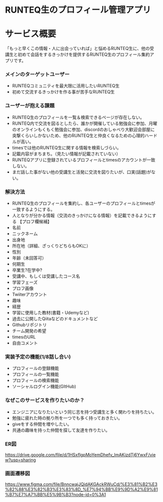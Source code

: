 # RUNTEQ生のプロフィール管理アプリ

# **サービス概要**

「もっと早くこの情報・人に出会っていれば」と悩めるRUNTEQ生に、他の受講生と初めて会話をするきっかけを提供するRUNTEQ生のプロフィール集約アプリです。

### **メインのターゲットユーザー**

- RUNTEQコミュニティを最大限に活用したいRUNTEQ生
- 初めて交流するきっかけを作る事が苦手なRUNTEQ生

### **ユーザーが抱える課題**

- RUNTEQ生のプロフィールを一覧＆検索できるページが存在しない。
- RUNTEQ内で交流を図るとしたら、誰かが開催している勉強会に参加、月曜のオンラインもくもく勉強会に参加、discordのおしゃべり大歓迎会部屋に突撃くらいしかないため、他のRUNTEQ生と仲良くなるための心理的ハードルが高い。
- timesでは他のRUNTEQ生に関する情報を検索しづらい。
- 記載内容がまちまち。（見たい情報が記載されていない）
- RUNTEQアプリに登録されているプロフィールとtimesのアカウントが一致しない。
- まだ話した事がない他の受講生と活発に交流を図りたいが、口実(話題)がない。



### **解決方法**

- RUNTEQ生のプロフィールを集約し、各ユーザーのプロフィールとtimesが一致するようにする。
- 人となりが分かる情報（交流のきっかけになる情報）を記載できるようにする
【プロフ欄候補】
- 名前
- ニックネーム
- 出身地
- 所在地（詳細、ざっくりどちらもOKに）
- 性別
- 年齢（未回答可）
- 何期生
- 卒業生?在学中?
- 受講中、もしくは受講したコース名
- 学習フェーズ
- プロフ画像
- Twiiterアカウント
- 趣味
- 経歴
- 学習に使用した教材(書籍・Udemyなど)
- 過去に公開したQiitaなどのドキュメントなど
- Githubリポジトリ
- チーム開発の希望
- timesのURL
- 自由コメント

### **実装予定の機能(1/8話し合い)**

- プロフィールの登録機能
- プロフィールの一覧機能
- プロフィールの検索機能
- ソーシャルログイン機能(GItHub)

### **なぜこのサービスを作りたいのか？**

- エンジニアになりたいという同じ志を持つ受講生と多く関わりを持ちたい。
- 勉強に疲れた時の拠り所を一つでも多く持っておきたい。
- giveをする仲間を増やしたい。
- 共通の趣味を持った仲間を探して友達を作りたい。

### ER図
https://drive.google.com/file/d/1HSxflgpMoYemDhefv_lmAKizdTj6YwxF/view?usp=sharing

### 画面遷移図
https://www.figma.com/file/BnncwajJQidAKGAckRWuCd/%E3%81%B2%E3%82%88%E3%82%B3%E3%83%8D_%E7%94%BB%E9%9D%A2%E9%81%B7%E7%A7%BB%E5%9B%B3?node-id=0%3A1
